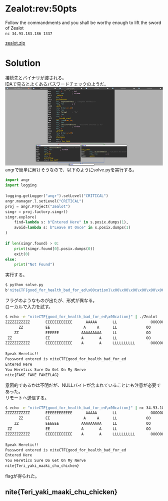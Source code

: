 # Zealot:rev:50pts
Follow the commandments and you shall be worthy enough to lift the sword of Zealot  
`nc 34.93.183.186 1337`  

[zealot.zip](zealot.zip)  

# Solution
接続先とバイナリが渡される。  
IDAで見るとよくあるパスワードチェックのようだ。  
![ida.png](images/ida.png)  
angrで簡単に解けそうなので、以下のようにsolve.pyを実行する。  
```python
import angr
import logging

logging.getLogger("angr").setLevel("CRITICAL")
angr.manager.l.setLevel("CRITICAL")
proj = angr.Project("Zealot")
simgr = proj.factory.simgr()
simgr.explore(
    find=lambda s: b"Entered Here" in s.posix.dumps(1),
    avoid=lambda s: b"Leave At Once" in s.posix.dumps(1)
)

if len(simgr.found) > 0:
    print(simgr.found[0].posix.dumps(0))
    exit(0)
else:
    print("Not Found")
```
実行する。  
```bash
$ python solve.py
b'niteCTF{good_for_health_bad_for_ed\x00cation}\x00\x00\x00\x00\x00\x00\x00\x00\x00\x00\x00\x00\x00\x00\x00\x00\x00\x00'
```
フラグのようなものが出たが、形式が異なる。  
ローカルで入力を試す。  
```bash
$ echo -e "niteCTF{good_for_health_bad_for_ed\x00cation}" | ./Zealot
ZZZZZZZZZZZ       EEEEEEEEEEEE      AAAAA       LL               OOOOOOOOO      TTTTTTTTTTTT
      ZZ          EE               A     A      LL             OO         OO         TT
    ZZ            EEEEEE          AAAAAAAAA     LL             OO         OO         TT
 ZZ               EE              A       A     LL             OO         OO         TT
ZZZZZZZZZZZ       EEEEEEEEEEEE    A       A     LLLLLLLLLL       OOOOOOOO            TT

Speak Heretic!!
Password entered is niteCTF{good_for_health_bad_for_ed
Entered Here
You Heretics Sure Do Get On My Nerve
nite{FAKE_FAKE_FAKEFLAG}
```
意図的であるかは不明だが、NULLバイトが含まれていることにも注意が必要であった。  
リモートへ送信する。  
```bash
$ echo -e "niteCTF{good_for_health_bad_for_ed\x00cation}" | nc 34.93.183.186 1337
ZZZZZZZZZZZ       EEEEEEEEEEEE      AAAAA       LL               OOOOOOOOO      TTTTTTTTTTTT
      ZZ          EE               A     A      LL             OO         OO         TT
    ZZ            EEEEEE          AAAAAAAAA     LL             OO         OO         TT
 ZZ               EE              A       A     LL             OO         OO         TT
ZZZZZZZZZZZ       EEEEEEEEEEEE    A       A     LLLLLLLLLL       OOOOOOOO            TT

Speak Heretic!!
Password entered is niteCTF{good_for_health_bad_for_ed
Entered Here
You Heretics Sure Do Get On My Nerve
nite{Teri_yaki_maaki_chu_chicken}
```
flagが得られた。  

## nite{Teri_yaki_maaki_chu_chicken}